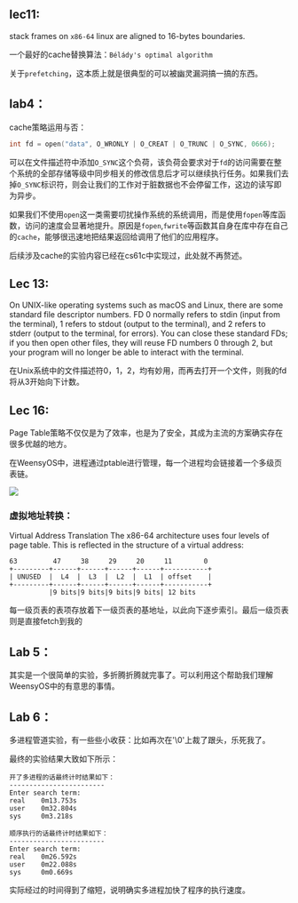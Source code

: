 ## lec11:
stack frames on `x86-64` linux are aligned to 16-bytes boundaries.

一个最好的cache替换算法：`Bélády's optimal algorithm`

关于`prefetching`，这本质上就是很典型的可以被幽灵漏洞搞一搞的东西。

## lab4：
cache策略运用与否：
```C
int fd = open("data", O_WRONLY | O_CREAT | O_TRUNC | O_SYNC, 0666);
```
可以在文件描述符中添加`O_SYNC`这个负荷，该负荷会要求对于`fd`的访问需要在整个系统的全部存储等级中同步相关的修改信息后才可以继续执行任务。如果我们去掉`O_SYNC`标识符，则会让我们的工作对于脏数据也不会停留工作，这边的读写即为异步。

如果我们不使用`open`这一类需要叨扰操作系统的系统调用，而是使用`fopen`等库函数，访问的速度会显著地提升。原因是`fopen`,`fwrite`等函数其自身在库中存在自己的`cache`，能够很迅速地把结果返回给调用了他们的应用程序。


后续涉及cache的实验内容已经在cs61c中实现过，此处就不再赘述。
## Lec 13:
On UNIX-like operating systems such as macOS and Linux, there are some standard file descriptor numbers. FD 0 normally refers to stdin (input from the terminal), 1 refers to stdout (output to the terminal), and 2 refers to stderr (output to the terminal, for errors). You can close these standard FDs; if you then open other files, they will reuse FD numbers 0 through 2, but your program will no longer be able to interact with the terminal.

在Unix系统中的文件描述符0，1，2，均有妙用，而再去打开一个文件，则我的fd将从3开始向下计数。

## Lec 16:
Page Table策略不仅仅是为了效率，也是为了安全，其成为主流的方案确实存在很多优越的地方。

在WeensyOS中，进程通过ptable进行管理，每一个进程均会链接着一个多级页表链。

![](https://cs.brown.edu/courses/csci0300/2022/notes/assets/l14-page-tables.png)

### 虚拟地址转换：
Virtual Address Translation
The x86-64 architecture uses four levels of page table. This is reflected in the structure of a virtual address:
```
63         47     38     29     20     11        0
+---------+------+------+------+------+-----------+
| UNUSED  |  L4  |  L3  |  L2  |  L1  | offset    |
+---------+------+------+------+------+-----------+
          |9 bits|9 bits|9 bits|9 bits| 12 bits
```
每一级页表的表项存放着下一级页表的基地址，以此向下逐步索引。最后一级页表则是直接fetch到我的

## Lab 5：
其实是一个很简单的实验，多折腾折腾就完事了。可以利用这个帮助我们理解WeensyOS中的有意思的事情。
## Lab 6：
多进程管道实验，有一些些小收获：比如再次在'\0'上裁了跟头，乐死我了。

最终的实验结果大致如下所示：
```
开了多进程的话最终计时结果如下：
------------------------
Enter search term: 
real    0m13.753s
user    0m32.804s
sys     0m3.218s

顺序执行的话最终计时结果如下：
------------------------
Enter search term: 
real    0m26.592s
user    0m22.088s
sys     0m0.669s
```
实际经过的时间得到了缩短，说明确实多进程加快了程序的执行速度。